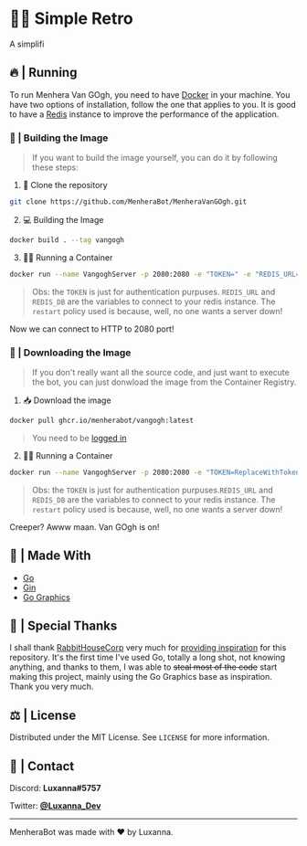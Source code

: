 # 👨‍💻 Simple Retro

A simplifi

## 🔥 | Running

To run Menhera Van GOgh, you need to have [Docker](https://www.docker.com/) in your machine. You have two options of installation, follow the one that applies to you. It is good to have a [Redis](https://redis.io/) instance to improve the performance of the application.

### 🔮 | Building the Image

> If you want to build the image yourself, you can do it by following these steps:

1. 🧹 Clone the repository

```bash
git clone https://github.com/MenheraBot/MenheraVanGOgh.git
```

2. 💻 Building the Image

```bash
docker build . --tag vangogh
```

3. 🏃‍♂️ Running a Container

```bash
docker run --name VangoghServer -p 2080:2080 -e "TOKEN=" -e "REDIS_URL=" -e "REDIS_DB=" --restart unless-stopped -d -t vangogh
```

> Obs: the `TOKEN` is just for authentication purpuses. `REDIS_URL` and `REDIS_DB` are the variables to connect to your redis instance. The `restart` policy used is because, well, no one wants a server down!

Now we can connect to HTTP to 2080 port!

### 🎉 | Downloading the Image

> If you don't really want all the source code, and just want to execute the bot, you can just donwload the image from the Container Registry.

1. 📥 Download the image

```bash
docker pull ghcr.io/menherabot/vangogh:latest
```

> You need to be [logged in](https://docs.github.com/en/packages/working-with-a-github-packages-registry/working-with-the-container-registry#authenticating-to-the-container-registry)

2. 🏃‍♂️ Running a Container

```bash
docker run --name VangoghServer -p 2080:2080 -e "TOKEN=ReplaceWithToken" -e "REDIS_URL=" -e "REDIS_DB=" --restart unless-stopped -d -t ghcr.io/menherabot/vangogh:latest
```

> Obs: the `TOKEN` is just for authentication purpuses.`REDIS_URL` and `REDIS_DB` are the variables to connect to your redis instance. The `restart` policy used is because, well, no one wants a server down!

Creeper? Awww maan. Van GOgh is on!

## 🔨 | Made With

- [Go](https://go.dev/)
- [Gin](https://github.com/gin-gonic/gin)
- [Go Graphics](https://github.com/fogleman/gg)

## 💖 | Special Thanks

I shall thank [RabbitHouseCorp](https://github.com/RabbitHouseCorp) very much for [providing inspiration](https://github.com/RabbitHouseCorp) for this repository. It's the first time I've used Go, totally a long shot, not knowing anything, and thanks to them, I was able to ~~steal most of the code~~ start making this project, mainly using the Go Graphics base as inspiration. Thank you very much.

## ⚖️ | License

Distributed under the MIT License. See `LICENSE` for more information.

## 📧 | Contact

Discord: **Luxanna#5757**

Twitter: **[@Luxanna_Dev](https://twitter.com/Luxanna_Dev)**

---

MenheraBot was made with ❤️ by Luxanna.
